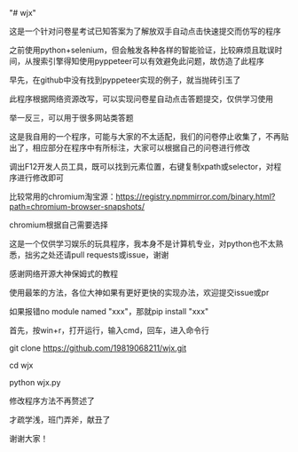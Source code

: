 "# wjx" 

这是一个针对问卷星考试已知答案为了解放双手自动点击快速提交而仿写的程序

之前使用python+selenium，但会触发各种各样的智能验证，比较麻烦且耽误时间，从搜索引擎得知使用pyppeteer可以有效避免此问题，故仿造了此程序

早先，在github中没有找到pyppeteer实现的例子，就当抛砖引玉了

此程序根据网络资源改写，可以实现问卷星自动点击答题提交，仅供学习使用

举一反三，可以用于很多网站类答题

这是我自用的一个程序，可能与大家的不太适配，我们的问卷停止收集了，不再贴出了，相应部分在程序中有所标注，大家可以根据自己的问卷进行修改

调出F12开发人员工具，既可以找到元素位置，右键复制xpath或selector，对程序进行修改即可

比较常用的chromium淘宝源：https://registry.npmmirror.com/binary.html?path=chromium-browser-snapshots/

chromium根据自己需要选择

这是一个仅供学习娱乐的玩具程序，我本身不是计算机专业，对python也不太熟悉，拙劣之处还请pull requests或issue，谢谢

感谢网络开源大神保姆式的教程

使用最笨的方法，各位大神如果有更好更快的实现办法，欢迎提交issue或pr

如果报错no module named "xxx"，那就pip install "xxx"

首先，按win+r，打开运行，输入cmd，回车，进入命令行

git clone https://github.com/19819068211/wjx.git

cd wjx

python wjx.py

修改程序方法不再赘述了

才疏学浅，班门弄斧，献丑了

谢谢大家！
